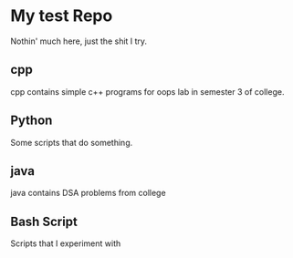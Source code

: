 # My test Repo 

Nothin' much here, just the shit I try.

<h2>cpp</h2>
cpp contains simple c++ programs for oops lab in semester 3 of college.

<h2>Python </h2> 
Some scripts that do something. 

## java
java contains DSA problems from college

## Bash Script
Scripts that I experiment with

